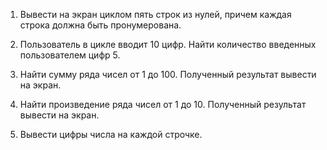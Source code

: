 1. Вывести на экран циклом пять строк из нулей, причем каждая строка должна быть пронумерована.

2. Пользователь в цикле вводит 10 цифр. Найти количество введенных пользователем цифр 5.

3. Найти сумму ряда чисел от 1 до 100. Полученный результат вывести на экран.

4. Найти произведение ряда чисел от 1 до 10. Полученный результат вывести на экран.

5. Вывести цифры числа на каждой строчке.